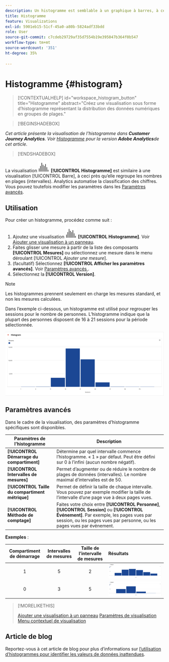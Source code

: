 ```yaml
---
description: Un histogramme est semblable à un graphique à barres, à ceci près qu’il regroupe les chiffres par classes (intervalles).
title: Histogramme
feature: Visualizations
exl-id: 5901eb15-51cf-45a0-a80b-5824adf33bdd
role: User
source-git-commit: c7cdeb29729af35d7554b19e395047b364f0b547
workflow-type: tm+mt
source-wordcount: '351'
ht-degree: 35%

---
```


# Histogramme {#histogram}

<!-- markdownlint-disable MD034 -->

>[!CONTEXTUALHELP]
>id="workspace_histogram_button"
>title="Histogramme"
>abstract="Créez une visualisation sous forme d’histogramme représentant la distribution des données numériques en groupes de plages."

<!-- markdownlint-enable MD034 -->


>[!BEGINSHADEBOX]

*Cet article présente la visualisation de l’histogramme dans **Customer Journey Analytics**. Voir [Histogramme](https://experienceleague.adobe.com/en/docs/analytics/analyze/analysis-workspace/visualizations/histogram) pour la version **Adobe Analytics**de cet article.*

>[!ENDSHADEBOX]


La visualisation ![Histogramme](/help/assets/icons/Histogram.svg) **[!UICONTROL Histogramme]** est similaire à une visualisation [!UICONTROL Barre], à ceci près qu’elle regroupe les nombres en plages (intervalles). Analytics automatise la classification des chiffres. Vous pouvez toutefois modifier les paramètres dans les [Paramètres avancés](#advanced-settings).

## Utilisation

Pour créer un histogramme, procédez comme suit :

1. Ajoutez une visualisation ![Histogramme](/help/assets/icons/Histogram.svg) **[!UICONTROL Histogramme]**. Voir [Ajouter une visualisation à un panneau](freeform-analysis-visualizations.md#add-visualizations-to-a-panel).
1. Faites glisser une mesure à partir de la liste des composants **[!UICONTROL Mesures]** ou sélectionnez une mesure dans le menu déroulant [!UICONTROL *Ajouter une mesure*].
1. (facultatif) Sélectionnez **[!UICONTROL Afficher les paramètres avancés]**. Voir [ Paramètres avancés ](#advanced-settings).
1. Sélectionnez la **[!UICONTROL Version]**.

>[!NOTE]
>
>Les histogrammes prennent seulement en charge les mesures standard, et non les mesures calculées.

Dans l’exemple ci-dessous, un histogramme est utilisé pour regrouper les sessions pour le nombre de personnes. L’histogramme indique que la plupart des personnes disposent de 16 à 21 sessions pour la période sélectionnée.

![](assets/histogram.png)

## Paramètres avancés

Dans le cadre de la visualisation, des paramètres d’histogramme spécifiques sont disponibles.

| Paramètres de l’histogramme | Description |
|---|---|
| **[!UICONTROL Démarrage du compartiment]** | Détermine par quel intervalle commence l’histogramme. « 1 » par défaut. Peut être défini sur 0 à l’infini (aucun nombre négatif). |
| **[!UICONTROL Intervalles de mesures]** | Permet d’augmenter ou de réduire le nombre de plages de données (intervalles). Le nombre maximal d’intervalles est de 50. |
| **[!UICONTROL Taille du compartiment métrique]** | Permet de définir la taille de chaque intervalle. Vous pouvez par exemple modifier la taille de l’intervalle d’une page vue à deux pages vues. |
| **[!UICONTROL Méthode de comptage]** | Faites votre choix entre **[!UICONTROL Personne]**, **[!UICONTROL Session]** ou **[!UICONTROL Événement]**. Par exemple, les pages vues par session, ou les pages vues par personne, ou les pages vues par événement. |

<!--Russ or Meike - Check Hit Type link above. -->

**Exemples** :

| Compartiment de démarrage | Intervalles de mesures | Taille de l’intervalle de mesures | Résultats |
|:----:|:--:|:--:|:--|
| 1 | 5 | 2 | ![Histogramme, compartiment de départ 1, compartiments de mesures 5, compartiment de mesures 2](assets/histogram-1-5-2.png) |
| 0 | 3 | 5 | ![Histogramme, compartiment de départ 0, compartiments de mesures 3, compartiment de mesures taille 5](assets/histogram-0-3-5.png) |

>[!MORELIKETHIS]
>
>[Ajouter une visualisation à un panneau](/help/analysis-workspace/visualizations/freeform-analysis-visualizations.md#add-visualizations-to-a-panel)
>[Paramètres de visualisation ](/help/analysis-workspace/visualizations/freeform-analysis-visualizations.md#settings)
>[Menu contextuel de visualisation](/help/analysis-workspace/visualizations/freeform-analysis-visualizations.md#context-menu)
>


## Article de blog

Reportez-vous à cet article de blog pour plus d’informations sur [l’utilisation d’histogrammes pour identifier les valeurs de données inattendues](https://experienceleaguecommunities.adobe.com/t5/adobe-analytics-blogs/using-histograms-to-identify-unexpected-data-values/ba-p/596168).
